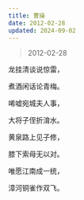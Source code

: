 ```yaml
---
title: 曹操
date: 2012-02-28
updated: 2024-09-02
---
```


> 2012-02-28

龙挂清谈说惊雷，

煮酒闲话论青梅。

唏嘘宛城夫人事，

大将子侄折淯水。

黄泉路上见子修，

膝下索母无以对。

唯愿江南成一统，

漳河铜雀作双飞。